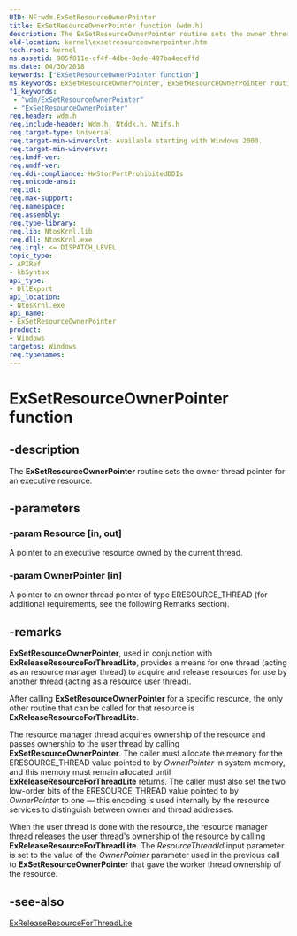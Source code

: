 ```yaml
---
UID: NF:wdm.ExSetResourceOwnerPointer
title: ExSetResourceOwnerPointer function (wdm.h)
description: The ExSetResourceOwnerPointer routine sets the owner thread pointer for an executive resource.
old-location: kernel\exsetresourceownerpointer.htm
tech.root: kernel
ms.assetid: 985f811e-cf4f-4dbe-8ede-497ba4eceffd
ms.date: 04/30/2018
keywords: ["ExSetResourceOwnerPointer function"]
ms.keywords: ExSetResourceOwnerPointer, ExSetResourceOwnerPointer routine [Kernel-Mode Driver Architecture], k102_1f5ed4f7-4252-4f50-9c40-06d6204d8b57.xml, kernel.exsetresourceownerpointer, wdm/ExSetResourceOwnerPointer
f1_keywords:
 - "wdm/ExSetResourceOwnerPointer"
 - "ExSetResourceOwnerPointer"
req.header: wdm.h
req.include-header: Wdm.h, Ntddk.h, Ntifs.h
req.target-type: Universal
req.target-min-winverclnt: Available starting with Windows 2000.
req.target-min-winversvr: 
req.kmdf-ver: 
req.umdf-ver: 
req.ddi-compliance: HwStorPortProhibitedDDIs
req.unicode-ansi: 
req.idl: 
req.max-support: 
req.namespace: 
req.assembly: 
req.type-library: 
req.lib: NtosKrnl.lib
req.dll: NtosKrnl.exe
req.irql: <= DISPATCH_LEVEL
topic_type:
- APIRef
- kbSyntax
api_type:
- DllExport
api_location:
- NtosKrnl.exe
api_name:
- ExSetResourceOwnerPointer
product:
- Windows
targetos: Windows
req.typenames: 
---
```


# ExSetResourceOwnerPointer function


## -description


The <b>ExSetResourceOwnerPointer</b> routine sets the owner thread pointer for an executive resource.


## -parameters




### -param Resource [in, out]

A pointer to an executive resource owned by the current thread.


### -param OwnerPointer [in]

A pointer to an owner thread pointer of type ERESOURCE_THREAD (for additional requirements, see the following Remarks section).


## -remarks



<b>ExSetResourceOwnerPointer</b>, used in conjunction with <b>ExReleaseResourceForThreadLite</b>, provides a means for one thread (acting as an resource manager thread) to acquire and release resources for use by another thread (acting as a resource user thread).

After calling <b>ExSetResourceOwnerPointer</b> for a specific resource, the only other routine that can be called for that resource is <b>ExReleaseResourceForThreadLite</b>.

The resource manager thread acquires ownership of the resource and passes ownership to the user thread by calling <b>ExSetResourceOwnerPointer</b>. The caller must allocate the memory for the ERESOURCE_THREAD value pointed to by <i>OwnerPointer</i> in system memory, and this memory must remain allocated until <b>ExReleaseResourceForThreadLite</b> returns. The caller must also set the two low-order bits of the ERESOURCE_THREAD value pointed to by <i>OwnerPointer</i> to one — this encoding is used internally by the resource services to distinguish between owner and thread addresses.

When the user thread is done with the resource, the resource manager thread releases the user thread's ownership of the resource by calling <b>ExReleaseResourceForThreadLite</b>. The <i>ResourceThreadId</i> input parameter is set to the value of the <i>OwnerPointer</i> parameter used in the previous call to <b>ExSetResourceOwnerPointer</b> that gave the worker thread ownership of the resource.




## -see-also




<a href="https://msdn.microsoft.com/library/windows/hardware/ff545585">ExReleaseResourceForThreadLite</a>
 

 

